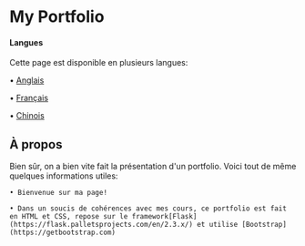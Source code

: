 # My Portfolio

#### Langues

Cette page est disponible en plusieurs langues:

• [Anglais](README.md)

• [Français](README_fr.md)

• [Chinois](README_ZH.md)

## À propos

Bien sûr, on a bien vite fait la présentation d'un portfolio. Voici tout de même quelques informations utiles:

    • Bienvenue sur ma page!

    • Dans un soucis de cohérences avec mes cours, ce portfolio est fait en HTML et CSS, repose sur le framework[Flask](https://flask.palletsprojects.com/en/2.3.x/) et utilise [Bootstrap](https://getbootstrap.com)
